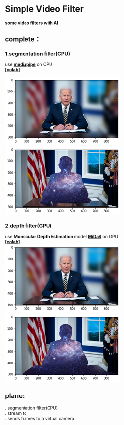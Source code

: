 # Simple Video Filter

**some video filters with AI**

## complete：
### 1.segmentation filter(CPU)
use [**mediapipe**](https://google.github.io/mediapipe/) on CPU<br>
[**[colab]**](https://colab.research.google.com/drive/1SE2JdqkBDvYHc6XcYEpjwfYNxctR6EkO?usp=sharing)<br>

![背景高斯模糊](images/samples/02.png)
![人物马赛克](images/samples/03.png)
### 2.depth filter(GPU)
use **Monocular Depth Estimation** model [**MiDaS**](https://github.com/isl-org/MiDaS) on GPU<br>
[**[colab]**](https://colab.research.google.com/drive/1_85OV4gQRv8FFykLKREi-FwusOO0t7z7?usp=sharing)<br>
![背景高斯模糊](images/samples/04.png)
![人物马赛克](images/samples/05.png)

## plane:
. segmentation filter(GPU)<br>
. stream to<br>
. sends frames to a virtual camera
